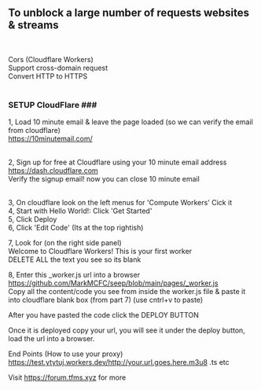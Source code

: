 <b><h2>To unblock a large number of requests websites & streams</h2></b><br>

Cors (Cloudflare Workers) <br>
Support cross-domain request<br>
Convert HTTP to HTTPS<br><br>

### SETUP CloudFlare ###<br>
1, Load 10 minute email & leave the page loaded (so we can verify the email from cloudflare)<br>
https://10minutemail.com/<br><br>

2, Sign up for free at Cloudflare using your 10 minute email address<br>
https://dash.cloudflare.com<br>
Verify the signup email! now you can close 10 minute email<br><br>

3, On cloudflare look on the left menus for 'Compute Workers' Cick it<br>
4, Start with Hello World!: Click 'Get Started'<br>
5, Click Deploy<br>
6, Click 'Edit Code' (Its at the top rightish)<br>

7, Look for (on the right side panel)<br>
Welcome to Cloudflare Workers! This is your first worker<br>
DELETE ALL the text you see so its blank<br>

8, Enter this _worker.js url into a browser<br>https://github.com/MarkMCFC/seep/blob/main/pages/_worker.js<br>
Copy all the content/code you see from inside the worker.js file & paste it into cloudflare blank box (from part 7) (use cntrl+v to paste)<br>

After you have pasted the code click the DEPLOY BUTTON

Once it is deployed copy your url, you will see it under the deploy button, load the url into a browser.

End Points (How to use your proxy)
https://test.ytytuj.workers.dev/http://your.url.goes.here.m3u8 .ts etc

Visit https://forum.tfms.xyz for more
